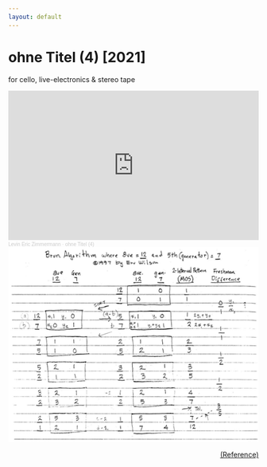 ```yaml
---
layout: default
---
```



# ohne Titel (4) [2021]

for cello, live-electronics & stereo tape


<iframe width="100%" height="300" scrolling="no" frameborder="no" allow="autoplay" src="https://w.soundcloud.com/player/?url=https%3A//api.soundcloud.com/tracks/1209326038&color=%23ff5500&auto_play=false&hide_related=false&show_comments=true&show_user=true&show_reposts=false&show_teaser=true&visual=true"></iframe><div style="font-size: 10px; color: #cccccc;line-break: anywhere;word-break: normal;overflow: hidden;white-space: nowrap;text-overflow: ellipsis; font-family: Interstate,Lucida Grande,Lucida Sans Unicode,Lucida Sans,Garuda,Verdana,Tahoma,sans-serif;font-weight: 100;"><a href="https://soundcloud.com/levinericzimmermann" title="Levin Eric Zimmermann" target="_blank" style="color: #cccccc; text-decoration: none;">Levin Eric Zimmermann</a> · <a href="https://soundcloud.com/levinericzimmermann/ohne-titel-4" title="ohne Titel (4)" target="_blank" style="color: #cccccc; text-decoration: none;">ohne Titel (4)</a></div>

<center>
<img id="standard-100" src="/assets/wilson_brun.png" alt="music-theory-by-wilson"/>
</center>
<p style="text-align:right;"><a href="http://anaphoria.com/viggo2.pdf">(Reference)</a></p>
